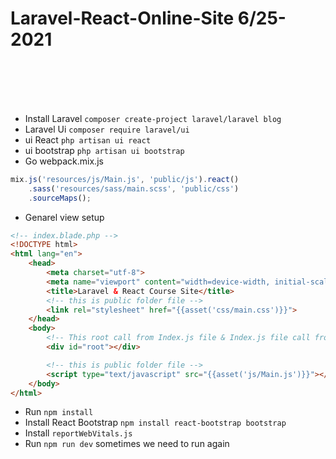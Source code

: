 # Laravel-React-Online-Site 6/25-2021
<br><br><br><br>


+ Install Laravel `composer create-project laravel/laravel blog`
+ Laravel Ui `composer require laravel/ui`
+ ui React `php artisan ui react`
+ ui bootstrap `php artisan ui bootstrap`
+ Go webpack.mix.js
```javascript
mix.js('resources/js/Main.js', 'public/js').react()
    .sass('resources/sass/main.scss', 'public/css')
    .sourceMaps();
```
+ Genarel view setup
```html
<!-- index.blade.php -->
<!DOCTYPE html>
<html lang="en">
    <head>
        <meta charset="utf-8">
        <meta name="viewport" content="width=device-width, initial-scale=1">
        <title>Laravel & React Course Site</title>
        <!-- this is public folder file -->
        <link rel="stylesheet" href="{{asset('css/main.css')}}">
    </head>
    <body>
        <!-- This root call from Index.js file & Index.js file call from Main.js file. At last Main.js file transfer everything in public folder using Laravel Mix-->
        <div id="root"></div>

        <!-- this is public folder file -->
        <script type="text/javascript" src="{{asset('js/Main.js')}}"></script>
    </body>
</html>
```

+ Run `npm install`
+ Install React Bootstrap `npm install react-bootstrap bootstrap`
+ Install `reportWebVitals.js`
+ Run `npm run dev` sometimes we need to run again
 
